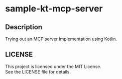 # sample-kt-mcp-server

## Description

Trying out an MCP server implementation using Kotlin.

## LICENSE

This project is licensed under the MIT License.  
See the LICENSE file for details.
